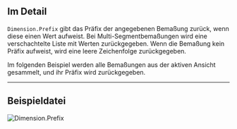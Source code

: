 ## Im Detail
`Dimension.Prefix` gibt das Präfix der angegebenen Bemaßung zurück, wenn diese einen Wert aufweist. Bei Multi-Segmentbemaßungen wird eine verschachtelte Liste mit Werten zurückgegeben. Wenn die Bemaßung kein Präfix aufweist, wird eine leere Zeichenfolge zurückgegeben.

Im folgenden Beispiel werden alle Bemaßungen aus der aktiven Ansicht gesammelt, und ihr Präfix wird zurückgegeben.
___
## Beispieldatei

![Dimension.Prefix](./Revit.Elements.Dimension.Prefix_img.jpg)
